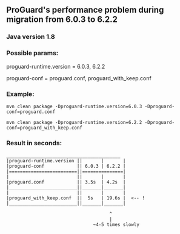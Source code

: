 ## ProGuard's performance problem during migration from 6.0.3 to 6.2.2

### Java version 1.8

### Possible params:
proguard-runtime.version = 6.0.3, 6.2.2

proguard-conf = proguard.conf, proguard_with_keep.conf

### Example:

`mvn clean package -Dproguard-runtime.version=6.0.3 -Dproguard-conf=proguard.conf`
 
`mvn clean package -Dproguard-runtime.version=6.2.2 -Dproguard-conf=proguard_with_keep.conf`

### Result in seconds:
````
__________________________________________
|proguard-runtime.version ||       |       | 
|proguard-conf            || 6.0.3 | 6.2.2 | 
|=========================||===============|
|                         ||       |       |
|proguard.conf            || 3.5s  | 4.2s  |
|_________________________||_______|_______|
|                         ||       |       |
|proguard_with_keep.conf  ||  5s   | 19.6s |  <-- !
|_________________________||_______|_______|
                                     
                                      ^
                                      |
                                ~4-5 times slowly 
````